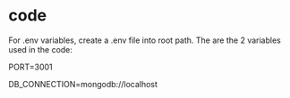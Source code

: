 # code

For .env variables, create a .env file into root path. 
The are the 2 variables used in the code:

PORT=3001

DB_CONNECTION=mongodb://localhost
